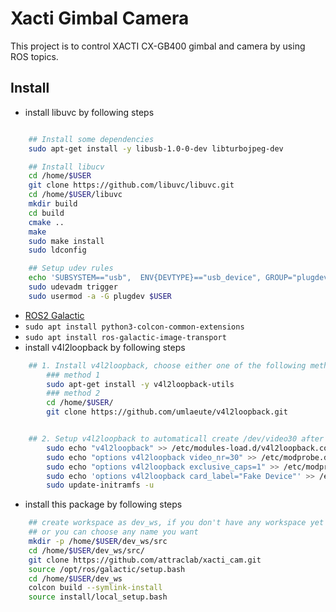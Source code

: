 # Xacti Gimbal Camera

This project is to control XACTI CX-GB400 gimbal and camera by using ROS topics.

## Install

- install libuvc by following steps
```sh

	## Install some dependencies
	sudo apt-get install -y libusb-1.0-0-dev libturbojpeg-dev

	## Install libucv
	cd /home/$USER
	git clone https://github.com/libuvc/libuvc.git
	cd /home/$USER/libuvc
	mkdir build
	cd build
	cmake ..
	make
	sudo make install
	sudo ldconfig

	## Setup udev rules
	echo 'SUBSYSTEM=="usb",  ENV{DEVTYPE}=="usb_device", GROUP="plugdev", MODE="0664"' | sudo tee /etc/udev/rules.d/10-libuvc.rules > /dev/null
	sudo udevadm trigger
	sudo usermod -a -G plugdev $USER

```

- [ROS2 Galactic](https://docs.ros.org/en/galactic/Installation.html) 
- `sudo apt install python3-colcon-common-extensions`
- `sudo apt install ros-galactic-image-transport`
- install v4l2loopback by following steps

```sh
	## 1. Install v4l2loopback, choose either one of the following method
		### method 1
		sudo apt-get install -y v4l2loopback-utils
		### method 2
		cd /home/$USER/
		git clone https://github.com/umlaeute/v4l2loopback.git


	## 2. Setup v4l2loopback to automaticall create /dev/video30 after boot
		sudo echo "v4l2loopback" >> /etc/modules-load.d/v4l2loopback.conf
		sudo echo "options v4l2loopback video_nr=30" >> /etc/modprobe.d/v4l2loopback.conf
		sudo echo "options v4l2loopback exclusive_caps=1" >> /etc/modprobe.d/v4l2loopback.conf
		sudo echo 'options v4l2loopback card_label="Fake Device"' >> /etc/modprobe.d/v4l2loopback.conf
		sudo update-initramfs -u

```

- install this package by following steps

```sh
	## create workspace as dev_ws, if you don't have any workspace yet
	## or you can choose any name you want
	mkdir -p /home/$USER/dev_ws/src
	cd /home/$USER/dev_ws/src/
	git clone https://github.com/attraclab/xacti_cam.git
	source /opt/ros/galactic/setup.bash
	cd /home/$USER/dev_ws
	colcon build --symlink-install
	source install/local_setup.bash

```